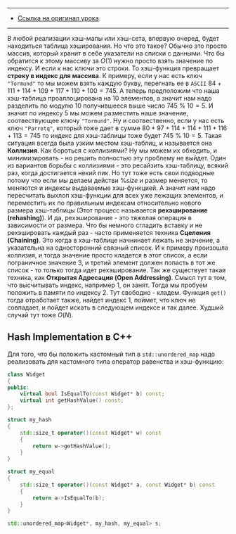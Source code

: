 
---
- [Ссылка на оригинал урока](https://neetcode.io/courses/dsa-for-beginners/27).
---
В любой реализации хэш-мапы или хэш-сета, впервую очеред, будет находиться таблица хэширования. Но что это такое? Обычно это просто массив, который хранит в себе указатели на списки с данными. Что бы обратится к этому массиву за $O(1)$ нужно просто взять значение по индексу. И если к нас ключи это строки. То хэш-функция превращает __строку в индекс для массива__.
К примеру, если у нас есть ключ `"Tormund"` то мы можем взять каждую букву, перегнать ее в `ASCII` $84 + 111 + 114 + 109 +117 + 110 + 100 = 745$. А теперь предположим что наша хэш-таблица проаллоцирована на 10 элементов, а значит нам надо разделить по модулю $10$ получившееся выше число $745\ \%\ 10 = 5$.  И значит по индексу $5$ мы можем разместить наше значение, соотвествующее ключу `"Tormund"`.
Ну и соотвественно, если у нас есть ключ `"Parrotq"`, который тоже дает в сумме $80 + 97 + 114 + 114 + 111 + 116 + 113 = 745$ то индекс для хэш-таблицы тоже будет  $745\ \%\ 10 = 5$.  Такая ситуация всегда была узким местом хэш-таблиц, и называется она __Коллизия__.
Как бороться с коллизиями? Ну мы можем их обходить, и минимизировать - но решить полностью эту проблему не выйдет.
Один из вариантов борьбы с коллизиями - это ресайзить хэш-таблицу, всякий раз, когда достигается некий пик. Но тут тоже есть свои подводные потому что если мы делаем действи $\% size$ и размер меняется, то меняются и индексы выдаваемые хэш-функцией. А значит нам надо пересчитать выхлоп хэш-функции для всех уже лежащих элементов, и переместить их по правильным индексам относительно нового размера хэш-таблицы (Этот процесс называется __рехэширование (rehashing)__). И да, рехэширование - это тяжелая операция в зависимости от размера.
Что бы немного сгладить вставку и не рехэшировать каждый раз - часто применяется техника __Сцеления (Chaining)__. Это когда в хэш-таблице начнинает лежать не значение, а указательна на односторонний связный список. И к примеру произошла коллизия, и тогда значение просто кладется в этот список, а если пограничное значение 3, и третий элемент должен попасть в тот же список - то только тогда идет рехэширование.
Так же существует такая техника, как __Открытая Адресация (Open Addressing)__. Смысл тут в том, что высчитывать индекс, например 1, он занят. Тогда мы пробуем положить в памяти по индексу 2. Тут свободно - кладем. Функция `get()` тогда отработает также, найдет индекс 1, поймет, что ключ не совпадает, и пойдет искать в следующем индексе и так далее. Худший случай тут тоже $O(N)$. 

## Hash Implementation в С++

Для того, что бы положить кастомный тип в `std::unordered_map` надо реализовать для кастомного типа оператор равенства и хэш-функцию:

```cpp
class Widget
{
public:
	virtual bool IsEqualTo(const Widget* b) const;
	virtual int getHashValue() const;
};

struct my_hash
{
	std::size_t operator()(const Widget* w) const
	{
		return w->getHashValue();
	}
}

struct my_equal
{
	std::size_t operator()(const Widget* a, const Widget* b) const
	{
		return a->IsEqualTo(b);
	}
}

std::unordered_map<Widget*, my_hash, my_equal> s;
```

